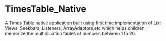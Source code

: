 # TimesTable_Native
A Times Table native application built using first time implementation of List Views, Seekbars, Listeners, ArrayAdaptors,etc which helps children memorize the multiplication tables of numbers between 1 to 20.

